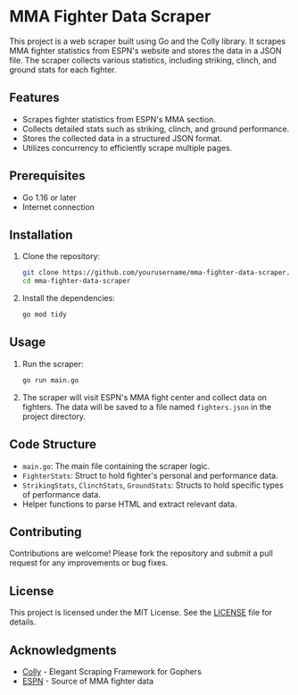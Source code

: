 # MMA Fighter Data Scraper

This project is a web scraper built using Go and the Colly library. It scrapes MMA fighter statistics from ESPN's website and stores the data in a JSON file. The scraper collects various statistics, including striking, clinch, and ground stats for each fighter.

## Features

- Scrapes fighter statistics from ESPN's MMA section.
- Collects detailed stats such as striking, clinch, and ground performance.
- Stores the collected data in a structured JSON format.
- Utilizes concurrency to efficiently scrape multiple pages.

## Prerequisites

- Go 1.16 or later
- Internet connection

## Installation

1. Clone the repository:

   ```bash
   git clone https://github.com/yourusername/mma-fighter-data-scraper.git
   cd mma-fighter-data-scraper
   ```

2. Install the dependencies:

   ```bash
   go mod tidy
   ```

## Usage

1. Run the scraper:

   ```bash
   go run main.go
   ```

2. The scraper will visit ESPN's MMA fight center and collect data on fighters. The data will be saved to a file named `fighters.json` in the project directory.

## Code Structure

- `main.go`: The main file containing the scraper logic.
- `FighterStats`: Struct to hold fighter's personal and performance data.
- `StrikingStats`, `ClinchStats`, `GroundStats`: Structs to hold specific types of performance data.
- Helper functions to parse HTML and extract relevant data.

## Contributing

Contributions are welcome! Please fork the repository and submit a pull request for any improvements or bug fixes.

## License

This project is licensed under the MIT License. See the [LICENSE](LICENSE) file for details.

## Acknowledgments

- [Colly](https://github.com/gocolly/colly) - Elegant Scraping Framework for Gophers
- [ESPN](https://www.espn.com) - Source of MMA fighter data
